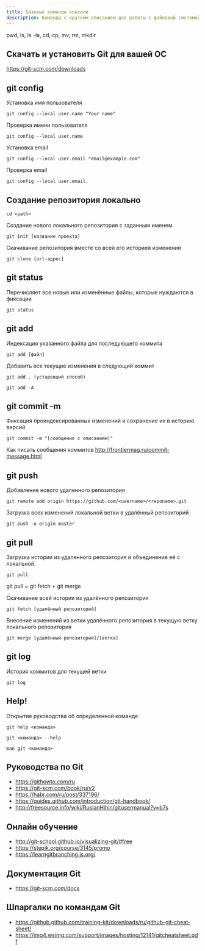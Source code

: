 ```yaml
---
title: Базовые команды консоли
description: Команды с кратким описанием для работы с файловой системой и системой контроля версий
---
```


pwd, ls, ls -la, cd, cp, mv, rm, mkdir

## Скачать и установить Git для вашей ОС

https://git-scm.com/downloads

## git config

Установка имя пользователя

`git config --local user.name "Your name"`

Проверка имени пользователя

`git config --local user.name`

Установка email

`git config --local user.email "email@example.com"`

Проверка email

`git config --local user.email`

## Создание репозитория локально

`cd <path>`

Создание нового локального репозитория с заданным именем

`git init [название проекта]`

Скачивание репозитория вместе со всей его историей изменений

`git clone [url-адрес]`

## git status

Перечисляет все новые или изменённые файлы, которые нуждаются в фиксации

`git status`

## git add

Индексация указанного файла для последующего коммита

`git add [файл]`

Добавить все текущие изменения в следующий коммит

`git add . (устаревший способ)`

`git add -A`

## git commit -m

Фиксация проиндексированных изменений и сохранение их в историю версий

`git commit -m "[сообщение с описанием]"`

Как писать сообщения коммитов http://frontiermag.ru/commit-message.html

## git push

Добавление нового удаленного репозитория

`git remote add origin https://github.com/<username>/<reponame>.git`

Загрузка всех изменений локальной ветки в удалённый репозиторий

`git push -u origin master`

## git pull

Загрузка истории из удаленного репозитория и объединение её с локальной.

`git pull`

git pull = git fetch + git merge

Скачивание всей истории из удалённого репозитория

`git fetch [удалённый репозиторий]`

Внесение изменений из ветки удалённого репозитория в текущую ветку локального репозитория

`git merge [удалённый репозиторий]/[ветка]`

## git log

История коммитов для текущей ветки

`git log`

## Help!

Открытие руководства об определенной команде

`git help <команда>`

`git <команда> --help`

`man git <команда>`

## Руководства по Git

- https://githowto.com/ru
- https://git-scm.com/book/ru/v2
- https://habr.com/ru/post/337196/
- https://guides.github.com/introduction/git-handbook/
- http://freesource.info/wiki/RuslanHihin/gitusermanual?v=b7s

## Онлайн обучение

- http://git-school.github.io/visualizing-git/#free
- https://stepik.org/course/3145/promo
- https://learngitbranching.js.org/

## Документация Git

- https://git-scm.com/docs

## Шпаргалки по командам Git

- https://github.github.com/training-kit/downloads/ru/github-git-cheat-sheet/
- https://img4.wsimg.com/support/images/hosting/12141/gitcheatsheet.pdf